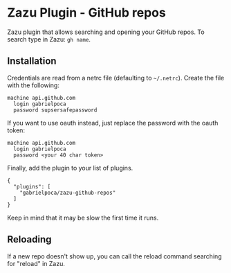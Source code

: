 Zazu Plugin - GitHub repos
==========================

Zazu plugin that allows searching and opening your GitHub repos.
To search type in Zazu: `gh name`.

Installation
------------

Credentials are read from a netrc file (defaulting to `~/.netrc`).
Create the file with the following:

```
machine api.github.com
  login gabrielpoca
  password supsersafepassword
```

If you want to use oauth instead, just replace the password with the oauth token:

```
machine api.github.com
  login gabrielpoca
  password <your 40 char token>
```

Finally, add the plugin to your list of plugins.

```
{
  "plugins": [
    "gabrielpoca/zazu-github-repos"
  ]
}
```


Keep in mind that it may be slow the first time it runs.

Reloading
---------

If a new repo doesn't show up, you can call the reload command searching for
"reload" in Zazu.

